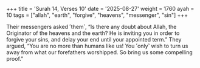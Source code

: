 +++
title = 'Surah 14, Verses 10'
date = '2025-08-27'
weight = 1760
ayah = 10
tags = ["allah", "earth", "forgive", "heavens", "messenger", "sin"]
+++

Their messengers asked ˹them˺, “Is there any doubt about Allah, the Originator of the heavens and the earth? He is inviting you in order to forgive your sins, and delay your end until your appointed term.” They argued, “You are no more than humans like us! You ˹only˺ wish to turn us away from what our forefathers worshipped. So bring us some compelling proof.”